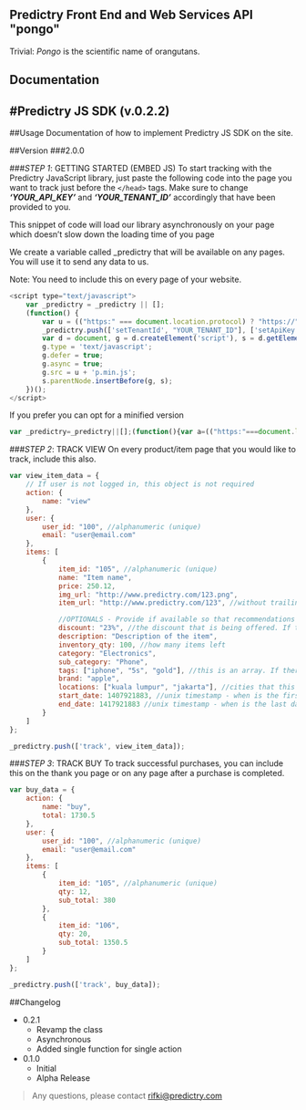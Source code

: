 ## Predictry Front End and Web Services API "pongo"

Trivial: *Pongo* is the scientific name of orangutans.

## Documentation


#Predictry JS SDK (v.0.2.2)
---
##Usage
Documentation of how to implement Predictry JS SDK on the site.

##Version 
###2.0.0

###*STEP 1*: GETTING STARTED (EMBED JS)
To start tracking with the Predictry JavaScript library, just paste the following code into the page you want to track just before the `</head>` tags. Make sure to change ***‘YOUR_API_KEY’*** and ***‘YOUR_TENANT_ID’*** accordingly that have been provided to you. 

This snippet of code will load our library asynchronously on your page which doesn’t slow down the loading time of you page

We create a variable called _predictry that will be available on any pages. You will use it to send any data to us.

Note: You need to include this on every page of your website.

```js
<script type="text/javascript">
	var _predictry = _predictry || [];
	(function() {
		var u = (("https:" === document.location.protocol) ? "https://" : "http://") + "dpv9g3v1sio9.cloudfront.net/v2/";
		_predictry.push(['setTenantId', "YOUR_TENANT_ID"], ['setApiKey', "YOUR_API_KEY"]);
		var d = document, g = d.createElement('script'), s = d.getElementsByTagName('script')[0];
		g.type = 'text/javascript';
		g.defer = true;
		g.async = true;
		g.src = u + 'p.min.js';
		s.parentNode.insertBefore(g, s);
	})();
</script>

```
If you prefer you can opt for a minified version
```js
var _predictry=_predictry||[];(function(){var a=(("https:"===document.location.protocol)?"https://":"http://")+"dpv9g3v1sio9.cloudfront.net/v2/";_predictry.push(["setTenantId","YOUR_TENANT_ID"],["setApiKey","YOUR_API_KEY"]);var e=document,c=e.createElement("script"),b=e.getElementsByTagName("script")[0];c.type="text/javascript";c.defer=true;c.async=true;c.src=a+"p.min.js";b.parentNode.insertBefore(c,b)})();
```


###*STEP 2*: TRACK VIEW 
On every product/item page that you would like to track, include this also.

```js
var view_item_data = {
    // If user is not logged in, this object is not required
    action: {
        name: "view"
    },
    user: {
        user_id: "100", //alphanumeric (unique)
        email: "user@email.com"
    },
    items: [
        {
            item_id: "105", //alphanumeric (unique)
            name: "Item name",
            price: 250.12,
            img_url: "http://www.predictry.com/123.png",
            item_url: "http://www.predictry.com/123", //without trailing slash

            //OPTIONALS - Provide if available so that recommendations would be better
            discount: "23%", //the discount that is being offered. If the discount is in amount 23.10 without the percentage
            description: "Description of the item",
            inventory_qty: 100, //how many items left
            category: "Electronics",
            sub_category: "Phone",
            tags: ["iphone", "5s", "gold"], //this is an array. If there's only one item also enclosed in array ["iphone"] 
            brand: "apple",
            locations: ["kuala lumpur", "jakarta"], //cities that this is sold if applicable
            start_date: 1407921883, //unix timestamp - when is the first that this will be sold? If applicable, if not, ignore.
            end_date: 1417921883 //unix timestamp - when is the last day that it will be sold? If applicable, if not, ignore.	
        }
    ]
};

_predictry.push(['track', view_item_data]);
```


###*STEP 3*: TRACK BUY 
To track successful purchases, you can include this on the thank you page or on any page after a purchase is completed.
```js
var buy_data = {
    action: {
        name: "buy",
        total: 1730.5
    },
    user: {
        user_id: "100", //alphanumeric (unique)
        email: "user@email.com"
    },
    items: [
        {
            item_id: "105", //alphanumeric (unique)
            qty: 12,
            sub_total: 380
        },
        {
            item_id: "106",
            qty: 20,
            sub_total: 1350.5
        }
    ]
};

_predictry.push(['track', buy_data]);
```



##Changelog
- 0.2.1
    - Revamp the class
    - Asynchronous
    - Added single function for single action
- 0.1.0
    - Initial
    - Alpha Release


> Any questions, please contact [rifki@predictry.com](rifki@predictry.com)